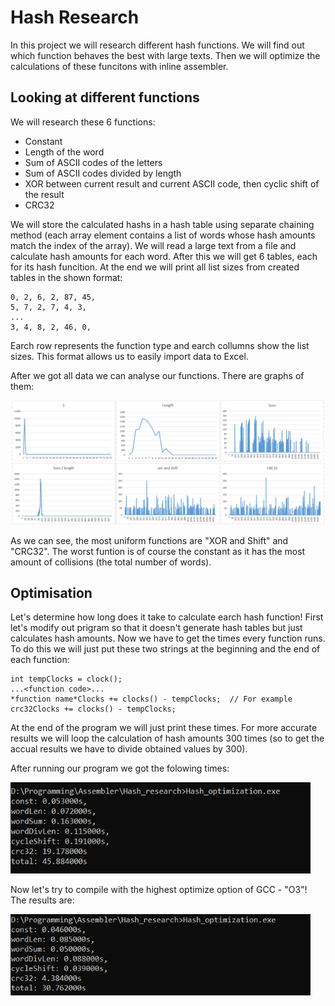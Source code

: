 # Hash Research

In this project we will research different hash functions. We will find out which function behaves the best with large texts. Then we will optimize the calculations of these funcitons with inline assembler.


## Looking at different functions

We will research these 6 functions:
* Constant
* Length of the word
* Sum of ASCII codes of the letters
* Sum of ASCII codes divided by length
* XOR between current result and current ASCII code, then cyclic shift of the result
* CRC32

We will store the calculated hashs in a hash table using separate chaining method (each array element contains a list of words whose hash amounts match the index of the array). We will read a large text from a file and calculate hash amounts for each word. After this we will get 6 tables, each for its hash funcition. At the end we will print all list sizes from created tables in the shown format:
```
0, 2, 6, 2, 87, 45, 
5, 7, 2, 7, 4, 3, 
...
3, 4, 8, 2, 46, 0, 
```
Earch row represents the function type and earch collumns show the list sizes. This format allows us to easily import data to Excel.

After we got all data we can analyse our functions. There are graphs of them:

<img src="Images/Graphs.png" width="720" alt="Graphs" />

As we can see, the most uniform functions are "XOR and Shift" and "CRC32". The worst funtion is of course the constant as it has the most amount of collisions (the total number of words).


## Optimisation

Let's determine how long does it take to calculate earch hash function! First let's modify out prigram so that it doesn't generate hash tables but just calculates hash amounts. Now we have to get the times every function runs. To do this we will just put these two strings at the beginning and the end of each function:
```
int tempClocks = clock();
...<function code>...
*function name*Clocks += clocks() - tempClocks;  // For example crc32Clocks += clocks() - tempClocks;
```

At the end of the program we will just print these times. For more accurate results we will loop the calculation of hash amounts 300 times (so to get the accual results we have to divide obtained values by 300).

After running our program we got the folowing times:

<img src="Images/UnoptimizedTimes.png" width="480" alt="Unoptimized times" />  


Now let's try to compile with the highest optimize option of GCC - "O3"!
The results are:

<img src="Images/O3Times.png" width="480" alt="O3 times" />
